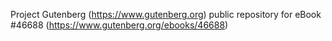Project Gutenberg (https://www.gutenberg.org) public repository for eBook #46688 (https://www.gutenberg.org/ebooks/46688)
